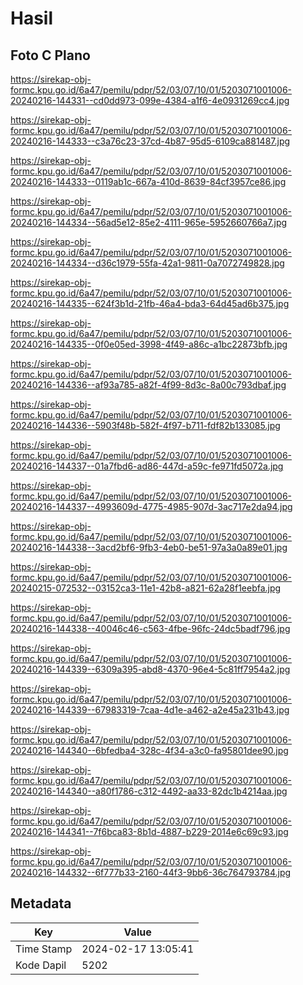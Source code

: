 # Hasil

## Foto C Plano

https://sirekap-obj-formc.kpu.go.id/6a47/pemilu/pdpr/52/03/07/10/01/5203071001006-20240216-144331--cd0dd973-099e-4384-a1f6-4e0931269cc4.jpg

https://sirekap-obj-formc.kpu.go.id/6a47/pemilu/pdpr/52/03/07/10/01/5203071001006-20240216-144333--c3a76c23-37cd-4b87-95d5-6109ca881487.jpg

https://sirekap-obj-formc.kpu.go.id/6a47/pemilu/pdpr/52/03/07/10/01/5203071001006-20240216-144333--0119ab1c-667a-410d-8639-84cf3957ce86.jpg

https://sirekap-obj-formc.kpu.go.id/6a47/pemilu/pdpr/52/03/07/10/01/5203071001006-20240216-144334--56ad5e12-85e2-4111-965e-5952660766a7.jpg

https://sirekap-obj-formc.kpu.go.id/6a47/pemilu/pdpr/52/03/07/10/01/5203071001006-20240216-144334--d36c1979-55fa-42a1-9811-0a7072749828.jpg

https://sirekap-obj-formc.kpu.go.id/6a47/pemilu/pdpr/52/03/07/10/01/5203071001006-20240216-144335--624f3b1d-21fb-46a4-bda3-64d45ad6b375.jpg

https://sirekap-obj-formc.kpu.go.id/6a47/pemilu/pdpr/52/03/07/10/01/5203071001006-20240216-144335--0f0e05ed-3998-4f49-a86c-a1bc22873bfb.jpg

https://sirekap-obj-formc.kpu.go.id/6a47/pemilu/pdpr/52/03/07/10/01/5203071001006-20240216-144336--af93a785-a82f-4f99-8d3c-8a00c793dbaf.jpg

https://sirekap-obj-formc.kpu.go.id/6a47/pemilu/pdpr/52/03/07/10/01/5203071001006-20240216-144336--5903f48b-582f-4f97-b711-fdf82b133085.jpg

https://sirekap-obj-formc.kpu.go.id/6a47/pemilu/pdpr/52/03/07/10/01/5203071001006-20240216-144337--01a7fbd6-ad86-447d-a59c-fe971fd5072a.jpg

https://sirekap-obj-formc.kpu.go.id/6a47/pemilu/pdpr/52/03/07/10/01/5203071001006-20240216-144337--4993609d-4775-4985-907d-3ac717e2da94.jpg

https://sirekap-obj-formc.kpu.go.id/6a47/pemilu/pdpr/52/03/07/10/01/5203071001006-20240216-144338--3acd2bf6-9fb3-4eb0-be51-97a3a0a89e01.jpg

https://sirekap-obj-formc.kpu.go.id/6a47/pemilu/pdpr/52/03/07/10/01/5203071001006-20240215-072532--03152ca3-11e1-42b8-a821-62a28f1eebfa.jpg

https://sirekap-obj-formc.kpu.go.id/6a47/pemilu/pdpr/52/03/07/10/01/5203071001006-20240216-144338--40046c46-c563-4fbe-96fc-24dc5badf796.jpg

https://sirekap-obj-formc.kpu.go.id/6a47/pemilu/pdpr/52/03/07/10/01/5203071001006-20240216-144339--6309a395-abd8-4370-96e4-5c81ff7954a2.jpg

https://sirekap-obj-formc.kpu.go.id/6a47/pemilu/pdpr/52/03/07/10/01/5203071001006-20240216-144339--67983319-7caa-4d1e-a462-a2e45a231b43.jpg

https://sirekap-obj-formc.kpu.go.id/6a47/pemilu/pdpr/52/03/07/10/01/5203071001006-20240216-144340--6bfedba4-328c-4f34-a3c0-fa95801dee90.jpg

https://sirekap-obj-formc.kpu.go.id/6a47/pemilu/pdpr/52/03/07/10/01/5203071001006-20240216-144340--a80f1786-c312-4492-aa33-82dc1b4214aa.jpg

https://sirekap-obj-formc.kpu.go.id/6a47/pemilu/pdpr/52/03/07/10/01/5203071001006-20240216-144341--7f6bca83-8b1d-4887-b229-2014e6c69c93.jpg

https://sirekap-obj-formc.kpu.go.id/6a47/pemilu/pdpr/52/03/07/10/01/5203071001006-20240216-144332--6f777b33-2160-44f3-9bb6-36c764793784.jpg


## Metadata

| Key        | Value               |
| ---------- | ------------------- |
| Time Stamp | 2024-02-17 13:05:41 |
| Kode Dapil | 5202                |



